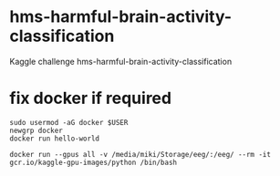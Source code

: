 # hms-harmful-brain-activity-classification
Kaggle challenge hms-harmful-brain-activity-classification

# fix docker if required
```
sudo usermod -aG docker $USER
newgrp docker
docker run hello-world
```

```docker run --gpus all -v /media/miki/Storage/eeg/:/eeg/ --rm -it gcr.io/kaggle-gpu-images/python /bin/bash```